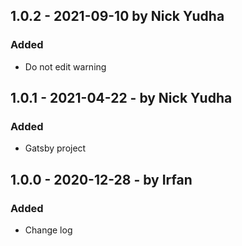 ## 1.0.2 - 2021-09-10 by Nick Yudha

### Added

- Do not edit warning

## 1.0.1 - 2021-04-22 - by Nick Yudha

### Added

- Gatsby project

## 1.0.0 - 2020-12-28 - by Irfan

### Added

- Change log
